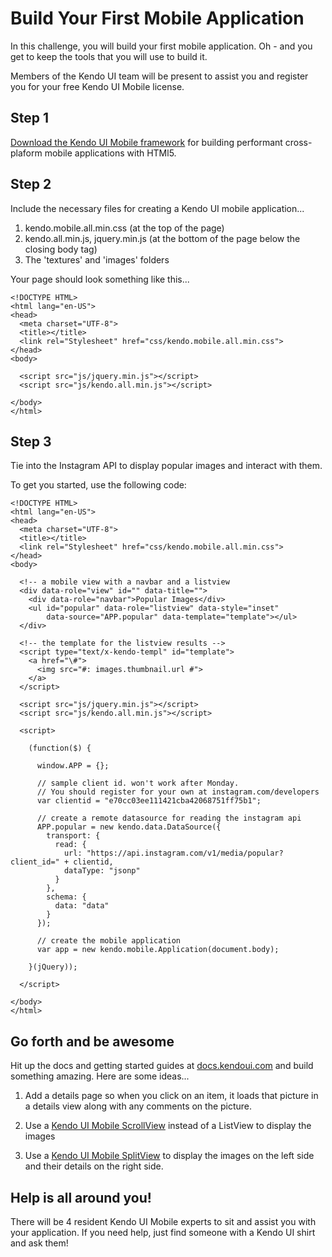 # Build Your First Mobile Application

In this challenge, you will build your first mobile application.  Oh - and you get to keep the tools that you will use to build it.  

Members of the Kendo UI team will be present to assist you and register you for your free Kendo UI Mobile license.

## Step 1

[Download the Kendo UI Mobile framework](http://www.kendoui.com/download) for building performant cross-plaform mobile applications with HTMl5.

## Step 2

Include the necessary files for creating a Kendo UI mobile application...

1. kendo.mobile.all.min.css (at the top of the page)
2. kendo.all.min.js, jquery.min.js (at the bottom of the page below the closing body tag)
4. The 'textures' and 'images' folders

Your page should look something like this...

    <!DOCTYPE HTML>
    <html lang="en-US">
    <head>
      <meta charset="UTF-8">
      <title></title>
      <link rel="Stylesheet" href="css/kendo.mobile.all.min.css">
    </head>
    <body>
      
      <script src="js/jquery.min.js"></script>
      <script src="js/kendo.all.min.js"></script>

    </body>
    </html>

## Step 3

Tie into the Instagram API to display popular images and interact with them.

To get you started, use the following code:

    <!DOCTYPE HTML>
    <html lang="en-US">
    <head>
      <meta charset="UTF-8">
      <title></title>
      <link rel="Stylesheet" href="css/kendo.mobile.all.min.css">
    </head>
    <body>
      
      <!-- a mobile view with a navbar and a listview
      <div data-role="view" id="" data-title="">
        <div data-role="navbar">Popular Images</div>
        <ul id="popular" data-role="listview" data-style="inset" 
            data-source="APP.popular" data-template="template"></ul>
      </div>
      
      <!-- the template for the listview results -->
      <script type="text/x-kendo-templ" id="template">
        <a href="\#">
          <img src="#: images.thumbnail.url #">
        </a>
      </script>
      
      <script src="js/jquery.min.js"></script>
      <script src="js/kendo.all.min.js"></script>
      
      <script>
        
        (function($) {
        
          window.APP = {};

          // sample client id. won't work after Monday. 
          // You should register for your own at instagram.com/developers
          var clientid = "e70cc03ee111421cba42068751ff75b1";

          // create a remote datasource for reading the instagram api
          APP.popular = new kendo.data.DataSource({
            transport: {
              read: {
                url: "https://api.instagram.com/v1/media/popular?client_id=" + clientid,
                dataType: "jsonp"
              }
            },
            schema: {
              data: "data"
            }
          });

          // create the mobile application
          var app = new kendo.mobile.Application(document.body);
        
        }(jQuery));
      
      </script>
    
    </body>
    </html>

## Go forth and be awesome

Hit up the docs and getting started guides at [docs.kendoui.com](http://docs.kendoui.com) and build something amazing.  Here are some ideas...

1. Add a details page so when you click on an item, it loads that picture in a details view along with any comments on the picture.

2. Use a [Kendo UI Mobile ScrollView](http://demos.kendoui.com/mobile/scrollview) instead of a ListView to display the images

3. Use a [Kendo UI Mobile SplitView](http://demos.kendoui.com/mobile/splitview) to display the images on the left side and their details on the right side.

## Help is all around you!

There will be 4 resident Kendo UI Mobile experts to sit and assist you with your application.  If you need help, just find someone with a Kendo UI shirt and ask them!
